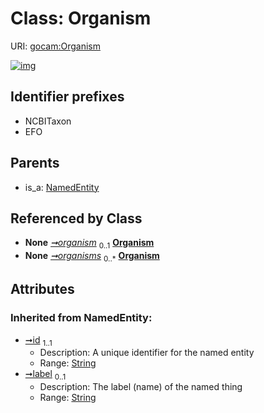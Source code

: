 
# Class: Organism




URI: [gocam:Organism](http://w3id.org/ontogpt/gocam/Organism)


[![img](https://yuml.me/diagram/nofunky;dir:TB/class/[GeneOrganismRelationship]-%20organism%200..1>[Organism&#124;id(i):string;label(i):string%20%3F],[GoCamAnnotations]-%20organisms%200..*>[Organism],[NamedEntity]^-[Organism],[NamedEntity],[GoCamAnnotations],[GeneOrganismRelationship])](https://yuml.me/diagram/nofunky;dir:TB/class/[GeneOrganismRelationship]-%20organism%200..1>[Organism&#124;id(i):string;label(i):string%20%3F],[GoCamAnnotations]-%20organisms%200..*>[Organism],[NamedEntity]^-[Organism],[NamedEntity],[GoCamAnnotations],[GeneOrganismRelationship])

## Identifier prefixes

 * NCBITaxon
 * EFO

## Parents

 *  is_a: [NamedEntity](NamedEntity.md)

## Referenced by Class

 *  **None** *[➞organism](geneOrganismRelationship__organism.md)*  <sub>0..1</sub>  **[Organism](Organism.md)**
 *  **None** *[➞organisms](goCamAnnotations__organisms.md)*  <sub>0..\*</sub>  **[Organism](Organism.md)**

## Attributes


### Inherited from NamedEntity:

 * [➞id](namedEntity__id.md)  <sub>1..1</sub>
     * Description: A unique identifier for the named entity
     * Range: [String](types/String.md)
 * [➞label](namedEntity__label.md)  <sub>0..1</sub>
     * Description: The label (name) of the named thing
     * Range: [String](types/String.md)
